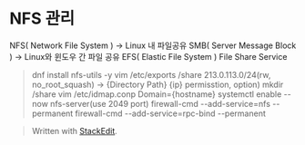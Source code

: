 # NFS 관리
NFS( Network File System ) -> Linux 내 파일공유
SMB( Server Message Block ) -> Linux와 윈도우 간 파일 공유
EFS( Elastic File System ) File Share Service 

> dnf install nfs-utils -y
> vim /etc/exports
> /share 213.0.113.0/24(rw, no_root_squash) -> {Directory Path} {ip} permisstion, option)
> mkdir /share
> vim /etc/idmap.conp
> Domain={hostname}
> systemctl enable --now nfs-server(use 2049 port)
> firewall-cmd --add-service=nfs --permanent
> firewall-cmd --add-service=rpc-bind --permanent



> Written with [StackEdit](https://stackedit.io/).
<!--stackedit_data:
eyJoaXN0b3J5IjpbLTEzNzY5MDYyMzIsLTExOTc1MzU0ODQsLT
YwMTg2OTA5Ml19
-->